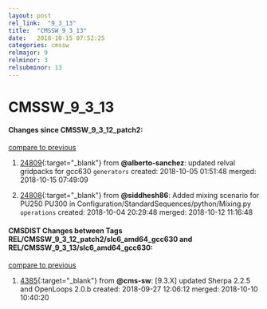 ```yaml
---
layout: post
rel_link:  "9_3_13"
title:  "CMSSW_9_3_13"
date:   2018-10-15 07:52:25
categories: cmssw
relmajor: 9
relminor: 3
relsubminor: 13
---
```


# CMSSW_9_3_13
#### Changes since CMSSW_9_3_12_patch2:
[compare to previous](https://github.com/cms-sw/cmssw/compare/CMSSW_9_3_12_patch2...CMSSW_9_3_13)



1. [24809](http://github.com/cms-sw/cmssw/pull/24809){:target="_blank"}  from **@alberto-sanchez**: updated relval gridpacks for gcc630  `generators`  created: 2018-10-05 01:51:48 merged: 2018-10-15 07:49:09



2. [24808](http://github.com/cms-sw/cmssw/pull/24808){:target="_blank"}  from **@siddhesh86**: Added mixing scenario for PU250 PU300 in Configuration/StandardSequences/python/Mixing.py `operations`  created: 2018-10-04 20:29:48 merged: 2018-10-12 11:16:48



#### CMSDIST Changes between Tags REL/CMSSW_9_3_12_patch2/slc6_amd64_gcc630 and REL/CMSSW_9_3_13/slc6_amd64_gcc630:
[compare to previous](https://github.com/cms-sw/cmsdist/compare/REL/CMSSW_9_3_12_patch2/slc6_amd64_gcc630...REL/CMSSW_9_3_13/slc6_amd64_gcc630)



1. [4385](http://github.com/cms-sw/cmsdist/pull/4385){:target="_blank"}  from **@cms-sw**: [9.3.X] updated Sherpa 2.2.5 and OpenLoops 2.0.b created: 2018-09-27 12:06:12 merged: 2018-10-10 10:40:20
